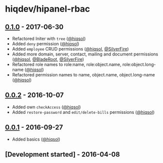 # hiqdev/hipanel-rbac

## [0.1.0] - 2017-06-30

- Refactored Initer with `tree` ([@hiqsol])
- Added `deny` permission ([@hiqsol])
- Added `employee` CRUD permissions ([@hiqsol], [@SilverFire])
- Added more domain, server, contact, mailing and document permissions ([@hiqsol], [@BladeRoot], [@SilverFire])
- Refactored role names to role:name, role:object.name, role:object.long-name ([@hiqsol])
- Refactored permission names to name, object.name, object.long-name ([@hiqsol])

## [0.0.2] - 2016-10-07

- Added own `checkAccess` ([@hiqsol])
- Added `restore-password` and `edit/delete-bills` permissions ([@hiqsol])

## [0.0.1] - 2016-09-27

- Added basics ([@hiqsol])

## [Development started] - 2016-04-08

[@hiqsol]: https://github.com/hiqsol
[sol@hiqdev.com]: https://github.com/hiqsol
[@SilverFire]: https://github.com/SilverFire
[d.naumenko.a@gmail.com]: https://github.com/SilverFire
[@tafid]: https://github.com/tafid
[andreyklochok@gmail.com]: https://github.com/tafid
[@BladeRoot]: https://github.com/BladeRoot
[bladeroot@gmail.com]: https://github.com/BladeRoot
[Under development]: https://github.com/hiqdev/hipanel-rbac/compare/0.0.2...HEAD
[0.0.2]: https://github.com/hiqdev/hipanel-rbac/compare/0.0.1...0.0.2
[0.0.1]: https://github.com/hiqdev/hipanel-rbac/releases/tag/0.0.1
[0.1.0]: https://github.com/hiqdev/hipanel-rbac/compare/0.0.2...0.1.0
